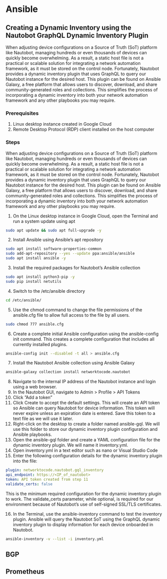 # Ansible

## Creating a Dynamic Inventory using the Nautobot GraphQL Dynamic Inventory Plugin
When adjusting device configurations on a Source of Truth (SoT) platform like Nautobot, managing hundreds or even thousands of devices can quickly become overwhelming. As a result, a static host file is not a practical or scalable solution for integrating a network automation framework, as it must be stored on the control node. Fortunately, Nautobot provides a dynamic inventory plugin that uses GraphQL to query our Nautobot instance for the desired host. This plugin can be found on Ansible Galaxy, a free platform that allows users to discover, download, and share community-generated roles and collections. This simplifies the process of incorporating a dynamic inventory into both your network automation framework and any other playbooks you may require. 

### Prerequisites
1. Linux desktop instance created in Google Cloud
2. Remote Desktop Protocol (RDP) client installed on the host computer

### Steps
When adjusting device configurations on a Source of Truth (SoT) platform like Nautobot, managing hundreds or even thousands of devices can quickly become overwhelming. As a result, a static host file is not a practical or scalable solution for integrating a network automation framework, as it must be stored on the control node. Fortunately, Nautobot provides a dynamic inventory plugin that uses GraphQL to query our Nautobot instance for the desired host. This plugin can be found on Ansible Galaxy, a free platform that allows users to discover, download, and share community-generated roles and collections. This simplifies the process of incorporating a dynamic inventory into both your network automation framework and any other playbooks you may require. 

1. On the Linux desktop instance in Google Cloud, open the Terminal and run a system update using apt

```bash
sudo apt update && sudo apt full-upgrade -y
```

2. Install Ansible using Ansible’s apt repository

```bash
sudo apt install software-properties-common
sudo add-apt-repository --yes --update ppa:ansible/ansible
sudo apt install ansible -y
```

3. Install the required packages for Nautobot’s Ansible collection

```bash
sudo apt install python3-pip -y
sudo pip install netutils
```

4.	Switch to the /etc/ansible directory

```bash
cd /etc/ansible/
```

5.	Use the chmod command to change the file permissions of the ansible.cfg file to allow full access to the file by all users.

```bash
sudo chmod 777 ansible.cfg
```

6.	Create a complete initial Ansible configuration using the ansible-config init command. This creates a complete configuration that includes all currently installed plugins.

```bash
ansible-config init --disabled -t all > ansible.cfg
```

7.	Install the Nautobot Ansible collection using Ansible Galaxy

```bash
ansible-galaxy collection install networktocode.nautobot
```

8.	Navigate to the internal IP address of the Nautobot instance and login using a web browser. 
9.	In the Nautobot GUI, navigate to Admin > Profile > API Tokens
10.	Click ”Add a token”
11.	Click Create to accept the default settings. This will create an API token so Ansible can query Nautobot for device information. This token will never expire unless an expiration date is entered. Save this token to a text file as we will use it later. 
12.	Right-click on the desktop to create a folder named ansible-gql. We will use this folder to store our dynamic inventory plugin configuration and Ansible playbooks.
13.	Open the ansible-gql folder and create a YAML configuration file for the dynamic inventory plugin. We will name it inventory.yml.
14.	Open inventory.yml in a text editor such as nano or Visual Studio Code 
15.	Enter the following configuration details for the dynamic inventory plugin into the file:

```yaml
plugin: networktocode.nautobot.gql_inventory
api_endpoint: https://<IP_of_nautobot>
token: API token created from step 11
validate_certs: false
```
 
This is the minimum required configuration for the dynamic inventory plugin to work. The validate_certs parameter, while optional, is required for our environment because of Nautobot’s use of self-signed SSL/TLS certificates. 

16.	In the Terminal, use the ansible-inventory command to test the inventory plugin. Ansible will query the Nautobot SoT using the GraphQL dynamic inventory plugin to display information for each device onboarded in Nautobot.

```bash
ansible-inventory -v --list -i inventory.yml
```
## BGP
## Prometheus

